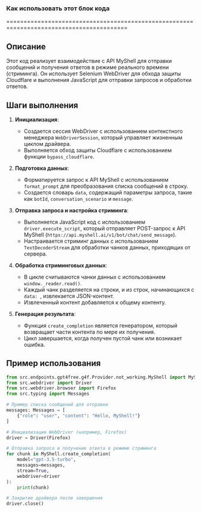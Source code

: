 ### **Как использовать этот блок кода**
=========================================================================================

Описание
-------------------------
Этот код реализует взаимодействие с API MyShell для отправки сообщений и получения ответов в режиме реального времени (стриминга). Он использует Selenium WebDriver для обхода защиты Cloudflare и выполнения JavaScript для отправки запросов и обработки ответов.

Шаги выполнения
-------------------------
1. **Инициализация**:
   - Создается сессия WebDriver с использованием контекстного менеджера `WebDriverSession`, который управляет жизненным циклом драйвера.
   - Выполняется обход защиты Cloudflare с использованием функции `bypass_cloudflare`.

2. **Подготовка данных**:
   - Форматируется запрос к API MyShell с использованием `format_prompt` для преобразования списка сообщений в строку.
   - Создается словарь `data`, содержащий параметры запроса, такие как `botId`, `conversation_scenario` и `message`.

3. **Отправка запроса и настройка стриминга**:
   - Выполняется JavaScript код с использованием `driver.execute_script`, который отправляет POST-запрос к API MyShell (`https://api.myshell.ai/v1/bot/chat/send_message`).
   - Настраивается стриминг данных с использованием `TextDecoderStream` для обработки чанков данных, приходящих от сервера.

4. **Обработка стриминговых данных**:
   - В цикле считываются чанки данных с использованием `window._reader.read()`.
   - Каждый чанк разделяется на строки, и из строк, начинающихся с `data: `, извлекается JSON-контент.
   - Извлеченный контент добавляется к общему контенту.

5. **Генерация результата**:
   - Функция `create_completion` является генератором, который возвращает части контента по мере их получения.
   - Цикл завершается, когда получен пустой чанк или возникает ошибка.

Пример использования
-------------------------

```python
from src.endpoints.gpt4free.g4f.Provider.not_working.MyShell import MyShell
from src.webdriver import Driver
from src.webdriver.browser import Firefox
from src.typing import Messages

# Пример списка сообщений для отправки
messages: Messages = [
    {"role": "user", "content": "Hello, MyShell!"}
]

# Инициализация WebDriver (например, Firefox)
driver = Driver(Firefox)

# Отправка запроса и получение ответа в режиме стриминга
for chunk in MyShell.create_completion(
    model="gpt-3.5-turbo",
    messages=messages,
    stream=True,
    webdriver=driver
):
    print(chunk)

# Закрытие драйвера после завершения
driver.close()
```